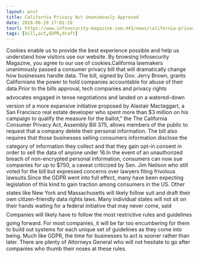 ```yaml
---
layout: post
title: California Privacy Act Unanimously Approved
date: 2018-06-29 17:01:19
tourl: https://www.infosecurity-magazine.com:443/news/california-privacy-act-unanimously/
tags: [bill,act,GDPR,draft]
---
```

Cookies enable us to provide the best experience possible and help us understand how visitors use our website. By browsing Infosecurity Magazine, you agree to our use of cookies.California lawmakers unanimously passed a consumer privacy bill that will dramatically change how businesses handle data. The bill, signed by Gov. Jerry Brown, grants Californians the power to hold companies accountable for abuse of their data.Prior to the bills approval, tech companies and privacy rights advocates engaged in tense negotiations and landed on a watered-down version of a more expansive initiative proposed by Alastair Mactaggart, a San Francisco real estate developer who spent more than $3 million on his campaign to qualify the measure for the ballot," the The California Consumer Privacy Act, Assembly Bill 375, allows members of the public to request that a company delete their personal information. The bill also requires that those businesses selling consumers information disclose the category of information they collect and that they gain opt-in consent in order to sell the data of anyone under 16.In the event of an unauthorized breach of non-encrypted personal information, consumers can now sue companies for up to $750, a caveat criticized by Sen. Jim Neilson who still voted for the bill but expressed concerns over lawyers filing frivolous lawsuits.Since the GDPR went into full effect, many have been expecting legislation of this kind to gain traction among consumers in the US. Other states like New York and Massachusetts will likely follow suit and draft their own citizen-friendly data rights laws. Many individual states will not sit on their hands waiting for a federal initiative that may never come, said Companies will likely have to follow the most restrictive rules and guidelines going forward. For most companies, it will be far too encumbering for them to build out systems for each unique set of guidelines as they come into being. Much like GDPR, the time for businesses to act is sooner rather than later. There are plenty of Attorneys General who will not hesitate to go after companies who thumb their noses at these rules.
